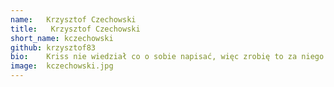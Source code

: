 ```yaml
---
name:   Krzysztof Czechowski
title:   Krzysztof Czechowski
short_name: kczechowski
github: krzysztof83
bio:    Kriss nie wiedział co o sobie napisać, więc zrobię to za niego ja, jego współlokator. Nadzwyczaj skromny mimo wielu zasług w postaci produkcji przyszłych Juniorów z byłych humanistów. Zawsze pomocny, niezastąpiony przewodnik, który nie pozwala zejść na pokuszenie - Hej Kriss! Idziesz z nami na imprezę? - A zrobiłeś już dziś commita? (No i siadasz i coś tam męczysz zamiast tańczyć z dziewczynami na mieście). Koneser pizzy (podobno najlepiej smakuje po 2 w nocy), mistrz mrożonek, smakosz napojów energetycznych. Mógłby częściej zmywać naczynia. Spoko gość.
image:  kczechowski.jpg
---
```

